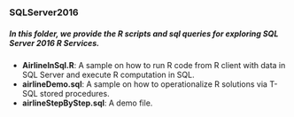 ### SQLServer2016
##### In this folder, we provide the R scripts and sql queries for exploring SQL Server 2016 R Services.

* **AirlineInSql.R**: A sample on how to run R code from R client with data in SQL Server and execute R computation in SQL.
* **airlineDemo.sql**: A sample on how to operationalize R solutions via T-SQL stored procedures.
* **airlineStepByStep.sql**: A demo file.
